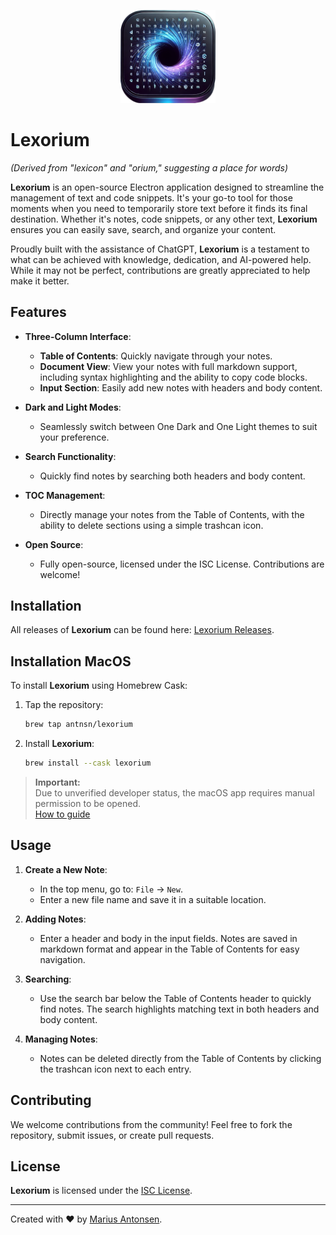 
<p align="center">
  <img width="30%" src="assets/icon.png">
</p>

# Lexorium
*(Derived from "lexicon" and "orium," suggesting a place for words)*

**Lexorium** is an open-source Electron application designed to streamline the management of text and code snippets. It's your go-to tool for those moments when you need to temporarily store text before it finds its final destination. Whether it's notes, code snippets, or any other text, **Lexorium** ensures you can easily save, search, and organize your content.

Proudly built with the assistance of ChatGPT, **Lexorium** is a testament to what can be achieved with knowledge, dedication, and AI-powered help. While it may not be perfect, contributions are greatly appreciated to help make it better.

## Features

- **Three-Column Interface**:
  - **Table of Contents**: Quickly navigate through your notes.
  - **Document View**: View your notes with full markdown support, including syntax highlighting and the ability to copy code blocks.
  - **Input Section**: Easily add new notes with headers and body content.

- **Dark and Light Modes**:
  - Seamlessly switch between One Dark and One Light themes to suit your preference.

- **Search Functionality**:
  - Quickly find notes by searching both headers and body content.

- **TOC Management**:
  - Directly manage your notes from the Table of Contents, with the ability to delete sections using a simple trashcan icon.

- **Open Source**:
  - Fully open-source, licensed under the ISC License. Contributions are welcome!

## Installation

All releases of **Lexorium** can be found here: [Lexorium Releases](https://github.com/antnsn/Lexorium/releases).

## Installation MacOS

To install **Lexorium** using Homebrew Cask:

1. Tap the repository:

   ```bash
   brew tap antnsn/lexorium
   ```

2. Install **Lexorium**:

   ```bash
   brew install --cask lexorium
   ```

> **Important:**  
> Due to unverified developer status, the macOS app requires manual permission to be opened.  
> [How to guide](https://support.apple.com/en-us/102445)

## Usage

1. **Create a New Note**:
   - In the top menu, go to: `File` -> `New`.
   - Enter a new file name and save it in a suitable location.

2. **Adding Notes**:
   - Enter a header and body in the input fields. Notes are saved in markdown format and appear in the Table of Contents for easy navigation.

3. **Searching**:
   - Use the search bar below the Table of Contents header to quickly find notes. The search highlights matching text in both headers and body content.

4. **Managing Notes**:
   - Notes can be deleted directly from the Table of Contents by clicking the trashcan icon next to each entry.

## Contributing

We welcome contributions from the community! Feel free to fork the repository, submit issues, or create pull requests.

## License

**Lexorium** is licensed under the [ISC License](LICENSE).

---

Created with ❤️ by [Marius Antonsen](https://github.com/antnsn).

